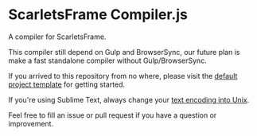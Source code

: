# ScarletsFrame Compiler.js
A compiler for ScarletsFrame.

This compiler still depend on Gulp and BrowserSync, our future plan is make a fast standalone compiler without Gulp/BrowserSync.

If you arrived to this repository from no where, please visit the [default project template](https://github.com/StefansArya/scarletsframe-default) for getting started.

If you're using Sublime Text, always change your [text encoding into Unix](https://stackoverflow.com/a/58191795/6563200).

Feel free to fill an issue or pull request if you have a question or improvement.